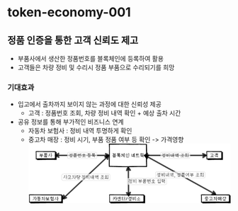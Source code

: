 # token-economy-001

## 정품 인증을 통한 고객 신뢰도 제고
- 부품사에서 생산한 정품번호를 블록체인에 등록하여 활용
- 고객들은 차량 정비 및 수리시 정품 부품으로 수리되기를 희망


### 기대효과
* 입고에서 출차까지 보이지 않는 과정에 대한 신뢰성 제공
  + 고객 : 정품번호 조회, 차량 정비 내역 확인 + 예상 출차 시간
* 공유 정보를 통해 부가적인 비즈니스 연계
  + 자동차 보험사 : 정비 내역 투명하게 확인
  + 중고차 매장 : 정비 시기, 부품 정품 여부 등 확인 -> 가격영향
![Alt text](/car_mgnt.jpg "부품정보관리체계 구축")
